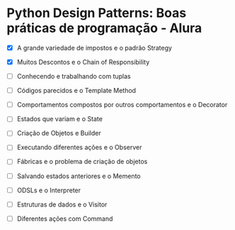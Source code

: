 # Python Design Patterns: Boas práticas de programação - Alura

- [x] A grande variedade de impostos e o padrão Strategy
- [x] Muitos Descontos e o Chain of Responsibility
- [ ] Conhecendo e trabalhando com tuplas
- [ ] Códigos parecidos e o Template Method
- [ ] Comportamentos compostos por outros comportamentos e o Decorator
- [ ] Estados que variam e o State
- [ ] Criação de Objetos e Builder
- [ ] Executando diferentes ações e o Observer
- [ ] Fábricas e o problema de criação de objetos
- [ ] Salvando estados anteriores e o Memento
- [ ] ODSLs e o Interpreter
- [ ] Estruturas de dados e o Visitor
- [ ] Diferentes ações com Command


